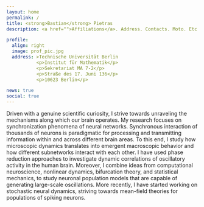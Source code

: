 ```yaml
---
layout: home
permalink: /
title: <strong>Bastian</strong> Pietras
description: <a href="">Affiliations</a>. Address. Contacts. Moto. Etc.

profile:
  align: right
  image: prof_pic.jpg
  address: >Technische Universität Berlin
           <p>Institut für Mathematik</p>
           <p>Sekretariat MA 7-2</p>
           <p>Straße des 17. Juni 136</p>
           <p>10623 Berlin</p>

news: true
social: true
---
```


Driven with a genuine scientific curiosity, I strive towards unraveling the mechanisms along which our brain operates.
My research focuses on synchronization phenomena of neural networks.
Synchronous interaction of thousands of neurons is paradigmatic for processing and transmitting information within and across different brain areas.
To this end, I study how microscopic dynamics translates into emergent macroscopic behavior and how different subnetworks interact with each other.
I have used phase reduction approaches to investigate dynamic correlations of oscillatory activity in the human brain. 
Moreover, I combine ideas from computational neuroscience, nonlinear dynamics, bifurcation theory, and statistical mechanics, to study neuronal population models that are capable of generating large-scale oscillations.
More recently, I have started working on stochastic neural dynamics, striving towards mean-field theories for populations of spiking neurons.

